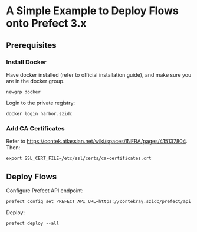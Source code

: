 # A Simple Example to Deploy Flows onto Prefect 3.x

## Prerequisites

### Install Docker

Have docker installed (refer to official installation guide), and make sure you are in the docker group.
```
newgrp docker
```

Login to the private registry:
```
docker login harbor.szidc
```

### Add CA Certificates

Refer to https://contek.atlassian.net/wiki/spaces/INFRA/pages/415137804. Then:
```
export SSL_CERT_FILE=/etc/ssl/certs/ca-certificates.crt
```

## Deploy Flows

Configure Prefect API endpoint:
```
prefect config set PREFECT_API_URL=https://contekray.szidc/prefect/api
```

Deploy:
```
prefect deploy --all
```
